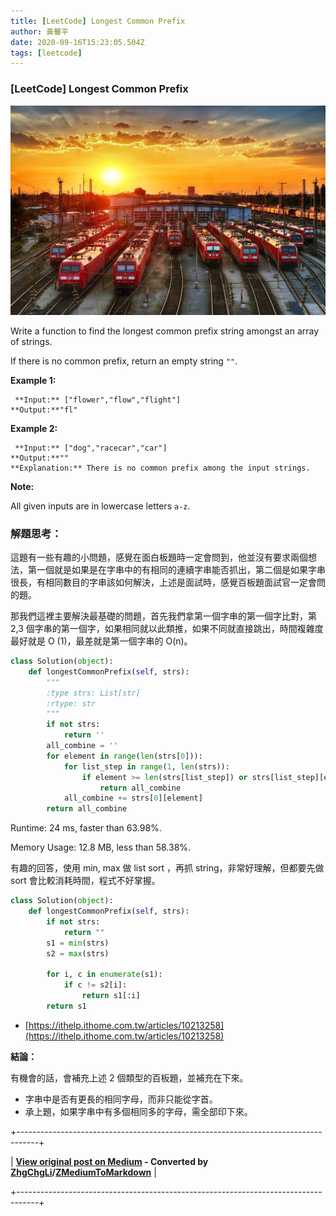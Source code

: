 ```yaml
---
title: [LeetCode] Longest Common Prefix
author: 黃馨平
date: 2020-09-16T15:23:05.504Z
tags: [leetcode]
---
```


### [LeetCode] Longest Common Prefix
![](images/bef9cc68d498/1*IJc6nGMVqOhYEpfGK7EA-g.jpeg "")

Write a function to find the longest common prefix string amongst an array of strings.

If there is no common prefix, return an empty string `""`.


 **Example 1:** 
```
 **Input:** ["flower","flow","flight"]  
**Output:**"fl"
```

 **Example 2:** 
```
 **Input:** ["dog","racecar","car"]  
**Output:**""  
**Explanation:** There is no common prefix among the input strings.
```

 **Note:** 

All given inputs are in lowercase letters `a-z`.

### 解題思考：

這題有一些有趣的小問題，感覺在面白板題時一定會問到，他並沒有要求兩個想法，第一個就是如果是在字串中的有相同的連續字串能否抓出，第二個是如果字串很長，有相同數目的字串該如何解決，上述是面試時，感覺百板題面試官一定會問的題。

那我們這裡主要解決最基礎的問題，首先我們拿第一個字串的第一個字比對，第 2,3 個字串的第一個字，如果相同就以此類推，如果不同就直接跳出，時間複雜度最好就是 O (1)，最差就是第一個字串的 O(n)。
```Python
class Solution(object):
    def longestCommonPrefix(self, strs):
        """
        :type strs: List[str]
        :rtype: str
        """
        if not strs:
            return ''
        all_combine = ''
        for element in range(len(strs[0])):
            for list_step in range(1, len(strs)):
                if element >= len(strs[list_step]) or strs[list_step][element] != strs[0][element]:
                    return all_combine
            all_combine += strs[0][element]
        return all_combine
```

Runtime: 24 ms, faster than 63.98%.

Memory Usage: 12.8 MB, less than 58.38%.

有趣的回答，使用 min, max 做 list sort ，再抓 string，非常好理解，但都要先做 sort 會比較消耗時間，程式不好掌握。
```Python
class Solution(object):
    def longestCommonPrefix(self, strs):
        if not strs: 
            return ""
        s1 = min(strs)
        s2 = max(strs)
        
        for i, c in enumerate(s1):
            if c != s2[i]:
                return s1[:i]
        return s1      
```
- [https://ithelp.ithome.com.tw/articles/10213258](https://ithelp.ithome.com.tw/articles/10213258)


 **結論：** 

有機會的話，會補充上述 2 個類型的百板題，並補充在下來。
- 字串中是否有更長的相同字母，而非只能從字首。
- 承上題，如果字串中有多個相同多的字母，需全部印下來。



+-----------------------------------------------------------------------------------+

| **[View original post on Medium](https://medium.com/jacky-life/leetcode-longest-common-prefix-bef9cc68d498) - Converted by [ZhgChgLi](https://blog.zhgchg.li)/[ZMediumToMarkdown](https://github.com/ZhgChgLi/ZMediumToMarkdown)** |

+-----------------------------------------------------------------------------------+
